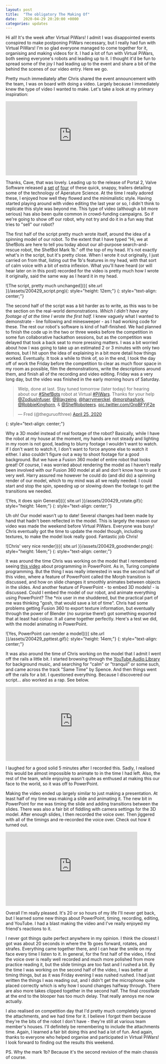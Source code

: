 ```yaml
---
layout: post
title:  "The obligatory The Making Of"
date:   2020-04-29 20:20:00 +0000
categories: updates
---
```


Hi all! It's the week after Virtual PiWars! I admit I was disappointed events conspired to make postponing PiWars necessary, but I really had fun with Virtual PiWars! I'm so glad everyone managed to come together for it, organising and making videos for it. I had a lot of fun with Virtual PiWars, both seeing everyone's robots and leading up to it. I thought it'd be fun to spread some of the joy I had leading up to the event and share a bit of the behind the scenes of our video entry. Here we go.

Pretty much immediately after Chris shared the event announcement with the team, I was on board with doing a video. Largely because I immediately knew the type of video I wanted to make. Let's take a look at my primary inspiration:

<iframe width="426" height="240" src="https://www.youtube.com/embed/6i-nMWgBUp0" frameborder="0" allow="accelerometer; autoplay; encrypted-media; gyroscope; picture-in-picture" allowfullscreen></iframe>

Thanks, Cave, that was lovely. Leading up to the release of Portal 2, Valve Software released [a](https://www.youtube.com/watch?v=0qcED35LL8I) [set](https://www.youtube.com/watch?v=AZMSAzZ76EU) [of](https://www.youtube.com/watch?v=6i-nMWgBUp0) [four](https://www.youtube.com/watch?v=wX9Sc88qreg&t=7s) of these quick, snappy, trailers detailing some of the technology of Aperature Science. At the time I really adored these, I enjoyed how well they flowed and the minimalistic style. Having started playing around with video editing the last year or so, I didn't think to replicate this style was beyond me. This type of video (although a bit more serious) has also been quite common in crowd-funding campaigns. So if we're going to show off our robot, why not try and do it in a fun way that tries to "sell" our robot?

The first half of the script pretty much wrote itself, around the idea of a spinning model of our robot. To the extent that I have typed "Hi, we at ShefBots are here to tell you today about our all-purpose search-and-rescue robot, the ShefBot Mark 1b." off the top of my head. It's not exactly what's in the script, but it's pretty close. When I wrote it out originally, I just carried on from that, listing out the 1b's features in my head, with that sort of calm voice with a bit of extra inflexion. What you'll have heard (or will hear later on in this post) recorded for the video is pretty much how I wrote it originally, said the same way as I heard it in my head.

![The script, pretty much unchanged]({{ site.url }}/assets/200429_script.png){: style="height: 12em;"}
{: style="text-align: center;"}

The second half of the script was a bit harder as to write, as this was to be the section on the real-world demonstrations. *Which I didn't have any footage of at the time I wrote the first half.* I knew vaguely what I wanted to demonstrate - line following and minesweeper - as I had working code for these. The rest our robot's software is kind of half-finished. We had planned to finish the code up in the two or three weeks before the competition in some fun collaborative hackathon sessions, but as the competition was delayed that took a back seat to more pressing matters. I was a bit worried about how I was going to take up an estimated 2 or 3 minutes with only two demos, but I hit upon the idea of explaining in a bit more detail how things worked. Eventually. It took a while to think of, so in the end, I took the day off of work the Friday before the competition to clear as much floor space in my room as possible, film the demonstrations, write the descriptions around them, and finish all of the recording and video editing. Friday was a very long day, but the video was finished in the early morning hours of Saturday.

<blockquote class="twitter-tweet"><p lang="en" dir="ltr">Welp, done at last. Stay tuned tomorrow (later today) for hearing about our <a href="https://twitter.com/hashtag/ShefBots?src=hash&amp;ref_src=twsrc%5Etfw">#ShefBots</a> robot at Virtual <a href="https://twitter.com/hashtag/PiWars?src=hash&amp;ref_src=twsrc%5Etfw">#PiWars</a>. Thanks for your help <a href="https://twitter.com/ZodiusInfuser?ref_src=twsrc%5Etfw">@ZodiusInfuser</a>, <a href="https://twitter.com/Blayzeing?ref_src=twsrc%5Etfw">@Blayzeing</a>, <a href="https://twitter.com/harrymerckel?ref_src=twsrc%5Etfw">@harrymerckel</a>, <a href="https://twitter.com/morphashark?ref_src=twsrc%5Etfw">@morphashark</a>, <a href="https://twitter.com/RobbieKinghorn?ref_src=twsrc%5Etfw">@RobbieKinghorn</a>, &amp; <a href="https://twitter.com/ShefRoboteers?ref_src=twsrc%5Etfw">@ShefRoboteers</a>. <a href="https://t.co/OrpBFYjF2e">pic.twitter.com/OrpBFYjF2e</a></p>&mdash; Fred (@theguruofthree) <a href="https://twitter.com/theguruofthree/status/1253869198348091397?ref_src=twsrc%5Etfw">April 25, 2020</a></blockquote> <script async src="https://platform.twitter.com/widgets.js" charset="utf-8"></script>
{: style="text-align: center;"}

Why a 3D model instead of real footage of the robot? Basically, while I have the robot at my house at the moment, my hands are not steady and lighting in my room is not good, leading to blurry footage I wouldn't want to watch. If I don't want to watch it, I don't want to force anyone else to watch it either. I also couldn't figure out a way to shoot footage for a good background. But we have a Fusion 360 model of entire robot that looks great! Of course, I was worried about rendering the model as I haven't really been involved with our Fusion 360 model at all and don't know how to use it very well. Harry assured me however he could do (and did do) a spinning render of our model, which to my mind was all we really needed. I could start and stop the spin, speeding up or slowing down the footage to get the transitions we needed.

![Yes, it does spin General]({{ site.url }}/assets/200429_rotate.gif){: style="height: 14em;"}
{: style="text-align: center;"}

Uh oh! Our model wasn't up to date! Several changes had been made by hand that hadn't been reflected in the model. This is largely the reason our video was made the weekend before Virtual PiWars. Everyone was busy! Chris eventually got the time to update the model though, including textures, to make the model look really good. Fantastic job Chris!

![Chris' very nice render]({{ site.url }}/assets/200429_goodrender.png){: style="height: 14em;"}
{: style="text-align: center;"}

It was around the time Chris was working on the model that I remembered seeing [this video](https://www.youtube.com/watch?v=_3loq22TxSc) about programming in PowerPoint. As in, Turing complete programming. But the thing I was really interested in was the second half of this video, where a feature of PowerPoint called the Morph transition is discussed, and how on slide changes it smoothly animates between objects in the slides. And another feature of PowerPoint - to embed 3D models! - is discussed. Could I embed the model of our robot, and animate everything using PowerPoint? The *nix user in me shuddered, but the practical part of me was thinking "gosh, that would save a lot of time". Chris had some problems getting Fusion 360 to export texture information, but eventually through the power of Blender (no surprise there!) got something exported that at least had colour. It all came together perfectly. Here's a test we did, with the model animating in PowerPoint.

![Yes, PowerPoint can render a model]({{ site.url }}/assets/200429_ppttest.gif){: style="height: 14em;"}
{: style="text-align: center;"}

It was also around the time of Chris working on the model that I admit I went off the rails a little bit. I started browsing through the [YouTube Audio Library](https://www.youtube.com/audiolibrary/music) for background music, and searching for "calm" or "tranquil" or some such, and came across the track "Same Time" by Spence. And then things went off the rails for a bit. I questioned everything. Because I discovered our script... also worked as a rap. See below.

<iframe width="432" height="240" src="https://www.youtube.com/embed/O9Tngrmnd08" frameborder="0" allow="accelerometer; autoplay; encrypted-media; gyroscope; picture-in-picture" allowfullscreen></iframe>

I laughed for a good solid 5 minutes after I recorded this. Sadly, I realised this would be almost impossible to animate to in the time I had left. Also, the rest of the team, while enjoying wasn't quite as enthused at making this our face to the world, so it was off to PowerPoint.

Making the video ended up largely similar to just making a presentation. At least half of my time was making a slide and animating it. The new bit in PowerPoint for me was timing the slide and adding transitions between the slides. There was also a fair bit of fiddling with camera settings for the 3D model. After enough slides, I then recorded the voice over. Then jiggered with all of the timings and re-recorded the voice over. Check out how it turned out.

<iframe width="426" height="240" src="https://www.youtube.com/embed/BlXzRxTyxiw" frameborder="0" allow="accelerometer; autoplay; encrypted-media; gyroscope; picture-in-picture" allowfullscreen></iframe>

Overall I'm really pleased. It's 20 or so hours of my life I'll never get back, but I learned some new things about PowerPoint, timing, recording, editing, and YouTube. I had a blast making the video and I've really enjoyed my friend's reactions to it.

I never got things quite perfect anywhere in my opinion. I think the closest I got was about 20 seconds in where the 1b goes forward, rotates, and strafes. Everything came together there, and I can hear the smile on my face every time I listen to it. In general, for the first half of the video, I find the voice over is really well recorded and much more polished from more practice reading it, but the slide timings are too fast and I rushed a bit. By the time I was working on the second half of the video, I was better at timing things, but as it was Friday evening I was rushed rushed. I had just written the things I was reading out, and I didn't get the microphone quite placed correctly which is why how I sound changes halfway through. There are also more takes clipped together in the second half. The final crossfade at the end to the blooper has too much delay. That really annoys me now actually.

I also realised on competition day that I'd pretty much completely ignored the attachments, and we had time for it. I believe I forgot them because they're the bits of the robot I don't have - they're still at various team member's houses. I'll definitely be remembering to include the attachments time. Again, I learned a fair bit doing this and had a lot of fun. And again, thanks to everyone who helped organise and participated in Virtual PiWars! I look forward to finding out the results this weekend.

PS. Why the mark 1b? Because it's the second revision of the main chassis of course.
